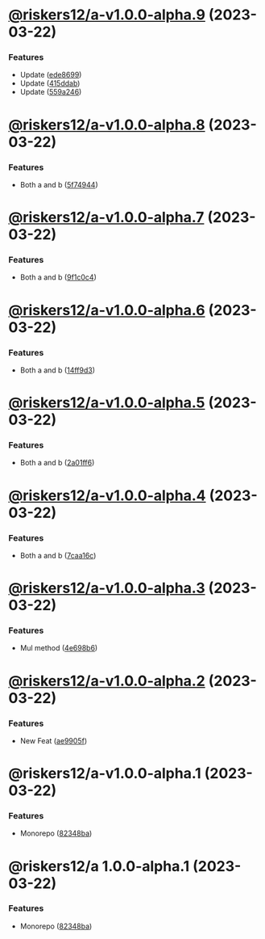 # [@riskers12/a-v1.0.0-alpha.9](https://github.com/riskers/fe-bootstrap-template/compare/@riskers12/a-v1.0.0-alpha.8...@riskers12/a-v1.0.0-alpha.9) (2023-03-22)


### Features

* Update ([ede8699](https://github.com/riskers/fe-bootstrap-template/commit/ede86999114470f8a7cc12514f332fd0b8fe452c))
* Update ([415ddab](https://github.com/riskers/fe-bootstrap-template/commit/415ddabb7af3e594c0d59280cd22f5d5855c6f6d))
* Update ([559a246](https://github.com/riskers/fe-bootstrap-template/commit/559a2460556a044da217cc7459ede78551e4903e))

# [@riskers12/a-v1.0.0-alpha.8](https://github.com/riskers/fe-bootstrap-template/compare/@riskers12/a-v1.0.0-alpha.7...@riskers12/a-v1.0.0-alpha.8) (2023-03-22)


### Features

* Both a and b ([5f74944](https://github.com/riskers/fe-bootstrap-template/commit/5f7494446d6167b69befdf2c0056beb8ae9d4210))

# [@riskers12/a-v1.0.0-alpha.7](https://github.com/riskers/fe-bootstrap-template/compare/@riskers12/a-v1.0.0-alpha.6...@riskers12/a-v1.0.0-alpha.7) (2023-03-22)


### Features

* Both a and b ([9f1c0c4](https://github.com/riskers/fe-bootstrap-template/commit/9f1c0c4fc1494eb5832ed4096a8a7bdb8a4f4f24))

# [@riskers12/a-v1.0.0-alpha.6](https://github.com/riskers/fe-bootstrap-template/compare/@riskers12/a-v1.0.0-alpha.5...@riskers12/a-v1.0.0-alpha.6) (2023-03-22)


### Features

* Both a and b ([14ff9d3](https://github.com/riskers/fe-bootstrap-template/commit/14ff9d37123bb85f3c7a6fc6bf329fb330aeb893))

# [@riskers12/a-v1.0.0-alpha.5](https://github.com/riskers/fe-bootstrap-template/compare/@riskers12/a-v1.0.0-alpha.4...@riskers12/a-v1.0.0-alpha.5) (2023-03-22)


### Features

* Both a and b ([2a01ff6](https://github.com/riskers/fe-bootstrap-template/commit/2a01ff61c3a5e583574bd0214d347148b1995d4d))

# [@riskers12/a-v1.0.0-alpha.4](https://github.com/riskers/fe-bootstrap-template/compare/@riskers12/a-v1.0.0-alpha.3...@riskers12/a-v1.0.0-alpha.4) (2023-03-22)


### Features

* Both a and b ([7caa16c](https://github.com/riskers/fe-bootstrap-template/commit/7caa16c8010117b27e14a9540473c02897dec138))

# [@riskers12/a-v1.0.0-alpha.3](https://github.com/riskers/fe-bootstrap-template/compare/@riskers12/a-v1.0.0-alpha.2...@riskers12/a-v1.0.0-alpha.3) (2023-03-22)


### Features

* Mul method ([4e698b6](https://github.com/riskers/fe-bootstrap-template/commit/4e698b676da43b9eaf3e7f59e9065a732affeda1))

# [@riskers12/a-v1.0.0-alpha.2](https://github.com/riskers/fe-bootstrap-template/compare/@riskers12/a-v1.0.0-alpha.1...@riskers12/a-v1.0.0-alpha.2) (2023-03-22)


### Features

* New Feat ([ae9905f](https://github.com/riskers/fe-bootstrap-template/commit/ae9905f7ceb193010d084e79a965597b4c0e881c))

# @riskers12/a-v1.0.0-alpha.1 (2023-03-22)


### Features

* Monorepo ([82348ba](https://github.com/riskers/fe-bootstrap-template/commit/82348ba67e7ef2e97637cf3fe902cc5db6722f1c))

# @riskers12/a 1.0.0-alpha.1 (2023-03-22)


### Features

* Monorepo ([82348ba](https://github.com/riskers/fe-bootstrap-template/commit/82348ba67e7ef2e97637cf3fe902cc5db6722f1c))
